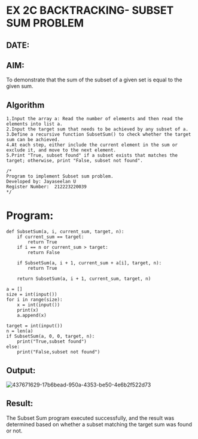 # EX 2C BACKTRACKING- SUBSET SUM PROBLEM
## DATE:
## AIM:
To demonstrate that the sum of the subset of a given set is equal to the given sum.


## Algorithm
```
1.Input the array a: Read the number of elements and then read the elements into list a.
2.Input the target sum that needs to be achieved by any subset of a.
3.Define a recursive function SubsetSum() to check whether the target sum can be achieved.
4.At each step, either include the current element in the sum or exclude it, and move to the next element.
5.Print "True, subset found" if a subset exists that matches the target; otherwise, print "False, subset not found".
```


```
/*
Program to implement Subset sum problem.
Developed by: Jayaseelan U
Register Number:  212223220039
*/
```
# Program:
```
def SubsetSum(a, i, current_sum, target, n):
    if current_sum == target:
        return True
    if i == n or current_sum > target:
        return False

    if SubsetSum(a, i + 1, current_sum + a[i], target, n):
        return True

    return SubsetSum(a, i + 1, current_sum, target, n)

a = []
size = int(input())
for i in range(size):
    x = int(input())
    print(x)
    a.append(x)

target = int(input())
n = len(a)
if SubsetSum(a, 0, 0, target, n):
    print("True,subset found")
else:
    print("False,subset not found")
```

## Output:

![437671629-17b6bead-950a-4353-be50-4e6b2f522d73](https://github.com/user-attachments/assets/4633dabb-832e-4252-aae8-10b4e986b5ac)




## Result:
The Subset Sum program executed successfully, and the result was determined based on whether a subset matching the target sum was found or not.
